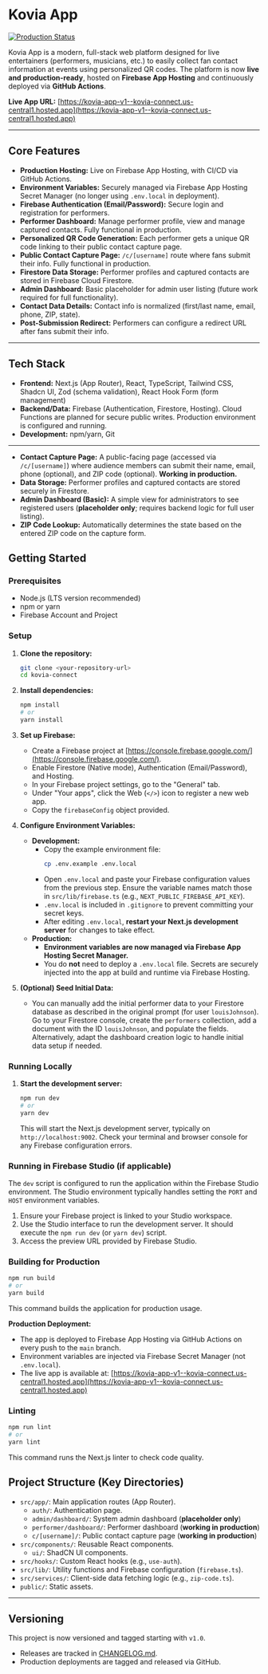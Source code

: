 # Kovia App

[![Production Status](https://img.shields.io/badge/status-live-brightgreen)](https://kovia-app-v1--kovia-connect.us-central1.hosted.app)

Kovia App is a modern, full-stack web platform designed for live entertainers (performers, musicians, etc.) to easily collect fan contact information at events using personalized QR codes. The platform is now **live and production-ready**, hosted on **Firebase App Hosting** and continuously deployed via **GitHub Actions**.

**Live App URL:** [https://kovia-app-v1--kovia-connect.us-central1.hosted.app](https://kovia-app-v1--kovia-connect.us-central1.hosted.app)

---

## Core Features

- **Production Hosting:** Live on Firebase App Hosting, with CI/CD via GitHub Actions.
- **Environment Variables:** Securely managed via Firebase App Hosting Secret Manager (no longer using `.env.local` in deployment).
- **Firebase Authentication (Email/Password):** Secure login and registration for performers.
- **Performer Dashboard:** Manage performer profile, view and manage captured contacts. Fully functional in production.
- **Personalized QR Code Generation:** Each performer gets a unique QR code linking to their public contact capture page.
- **Public Contact Capture Page:** `/c/[username]` route where fans submit their info. Fully functional in production.
- **Firestore Data Storage:** Performer profiles and captured contacts are stored in Firebase Cloud Firestore.
- **Admin Dashboard:** Basic placeholder for admin user listing (future work required for full functionality).
- **Contact Data Details:** Contact info is normalized (first/last name, email, phone, ZIP, state).
- **Post-Submission Redirect:** Performers can configure a redirect URL after fans submit their info.

---

## Tech Stack

- **Frontend:** Next.js (App Router), React, TypeScript, Tailwind CSS, Shadcn UI, Zod (schema validation), React Hook Form (form management)
- **Backend/Data:** Firebase (Authentication, Firestore, Hosting). Cloud Functions are planned for secure public writes. Production environment is configured and running.
- **Development:** npm/yarn, Git

---
*   **Contact Capture Page:** A public-facing page (accessed via `/c/[username]`) where audience members can submit their name, email, phone (optional), and ZIP code (optional). **Working in production.**
*   **Data Storage:** Performer profiles and captured contacts are stored securely in Firestore.
*   **Admin Dashboard (Basic):** A simple view for administrators to see registered users (**placeholder only**; requires backend logic for full user listing).
*   **ZIP Code Lookup:** Automatically determines the state based on the entered ZIP code on the capture form.

## Getting Started

### Prerequisites

*   Node.js (LTS version recommended)
*   npm or yarn
*   Firebase Account and Project

### Setup

1.  **Clone the repository:**
    ```bash
    git clone <your-repository-url>
    cd kovia-connect
    ```

2.  **Install dependencies:**
    ```bash
    npm install
    # or
    yarn install
    ```

3.  **Set up Firebase:**
    *   Create a Firebase project at [https://console.firebase.google.com/](https://console.firebase.google.com/).
    *   Enable Firestore (Native mode), Authentication (Email/Password), and Hosting.
    *   In your Firebase project settings, go to the "General" tab.
    *   Under "Your apps", click the Web (`</>`) icon to register a new web app.
    *   Copy the `firebaseConfig` object provided.

4.  **Configure Environment Variables:**
    *   **Development:**
        *   Copy the example environment file:
            ```bash
            cp .env.example .env.local
            ```
        *   Open `.env.local` and paste your Firebase configuration values from the previous step. Ensure the variable names match those in `src/lib/firebase.ts` (e.g., `NEXT_PUBLIC_FIREBASE_API_KEY`).
        *   `.env.local` is included in `.gitignore` to prevent committing your secret keys.
        *   After editing `.env.local`, **restart your Next.js development server** for changes to take effect.
    *   **Production:**
        *   **Environment variables are now managed via Firebase App Hosting Secret Manager.**
        *   You do **not** need to deploy a `.env.local` file. Secrets are securely injected into the app at build and runtime via Firebase Hosting.

5.  **(Optional) Seed Initial Data:**
    *   You can manually add the initial performer data to your Firestore database as described in the original prompt (for user `louisJohnson`). Go to your Firestore console, create the `performers` collection, add a document with the ID `louisJohnson`, and populate the fields. Alternatively, adapt the dashboard creation logic to handle initial data setup if needed.

### Running Locally

1.  **Start the development server:**
    ```bash
    npm run dev
    # or
    yarn dev
    ```
    This will start the Next.js development server, typically on `http://localhost:9002`. Check your terminal and browser console for any Firebase configuration errors.

### Running in Firebase Studio (if applicable)

The `dev` script is configured to run the application within the Firebase Studio environment. The Studio environment typically handles setting the `PORT` and `HOST` environment variables.

1.  Ensure your Firebase project is linked to your Studio workspace.
2.  Use the Studio interface to run the development server. It should execute the `npm run dev` (or `yarn dev`) script.
3.  Access the preview URL provided by Firebase Studio.

### Building for Production

```bash
npm run build
# or
yarn build
```
This command builds the application for production usage.

**Production Deployment:**
- The app is deployed to Firebase App Hosting via GitHub Actions on every push to the `main` branch.
- Environment variables are injected via Firebase Secret Manager (not `.env.local`).
- The live app is available at: [https://kovia-app-v1--kovia-connect.us-central1.hosted.app](https://kovia-app-v1--kovia-connect.us-central1.hosted.app)

### Linting

```bash
npm run lint
# or
yarn lint
```
This command runs the Next.js linter to check code quality.

## Project Structure (Key Directories)

*   `src/app/`: Main application routes (App Router).
    *   `auth/`: Authentication page.
    *   `admin/dashboard/`: System admin dashboard (**placeholder only**)
    *   `performer/dashboard/`: Performer dashboard (**working in production**)
    *   `c/[username]/`: Public contact capture page (**working in production**)
*   `src/components/`: Reusable React components.
    *   `ui/`: ShadCN UI components.
*   `src/hooks/`: Custom React hooks (e.g., `use-auth`).
*   `src/lib/`: Utility functions and Firebase configuration (`firebase.ts`).
*   `src/services/`: Client-side data fetching logic (e.g., `zip-code.ts`).
*   `public/`: Static assets.

---

## Versioning

This project is now versioned and tagged starting with `v1.0`.
- Releases are tracked in [CHANGELOG.md](./CHANGELOG.md).
- Production deployments are tagged and released via GitHub.
```
